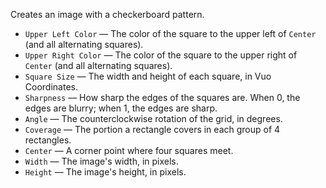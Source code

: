 Creates an image with a checkerboard pattern.

   - `Upper Left Color` — The color of the square to the upper left of `Center` (and all alternating squares).
   - `Upper Right Color` — The color of the square to the upper right of `Center` (and all alternating squares).
   - `Square Size` — The width and height of each square, in Vuo Coordinates.
   - `Sharpness` — How sharp the edges of the squares are. When 0, the edges are blurry; when 1, the edges are sharp.
   - `Angle` — The counterclockwise rotation of the grid, in degrees.
   - `Coverage` — The portion a rectangle covers in each group of 4 rectangles.
   - `Center` — A corner point where four squares meet.
   - `Width` — The image's width, in pixels.
   - `Height` — The image's height, in pixels.
